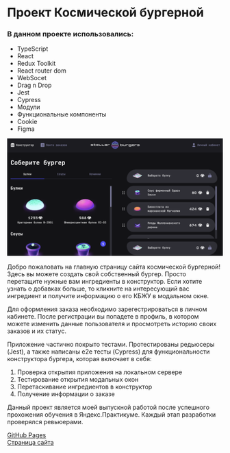 # Проект Космической бургерной

### В данном проекте использовались:

* TypeScript
* React
* Redux Toolkit
* React router dom
* WebSocet
* Drag n Drop
* Jest
* Cypress
* Модули
* Функциональные компоненты
* Сookie
* Figma

![Начальная страница сайта](https://github.com/SemaJenya/burger-project/raw/main/src/images/main-page.png)

Добро пожаловать на главную страницу сайта космической бургерной!   
Здесь вы можете создать свой собственный бургер. Просто перетащите нужные вам ингредиенты в конструктор. Если хотите узнать о добавках больше, то кликните на интересующий вас ингредиент и получите информацию о его КБЖУ в модальном окне.   

Для оформления заказа необходимо зарегестрироваться в личном кабинете. После регистрации вы попадете в профиль, в котором можете изменить данные пользователя и просмотреть историю своих заказов и их статус.   


Приложение частично покрыто тестами. Протестированы редьюсеры (Jest), а также написаны e2e тесты (Cypress) для функциональности конструктора бургера, которая включает в себя: 

1. Проверка открытия приложения на локальном сервере
2. Тестирование открытия модальных окон
3. Перетаскивание ингредиентов в конструктор
4. Получение информации о заказе

Данный проект является моей выпускной работой после успешного прохожения обучения в Яндекс.Практикуме. Каждый этап разработки проверялся ревьюерами. 

[GitHub Pages](https://semajenya.github.io/burger-project/)  
[Страница сайта](https://sardelka.nomoredomains.rocks)
